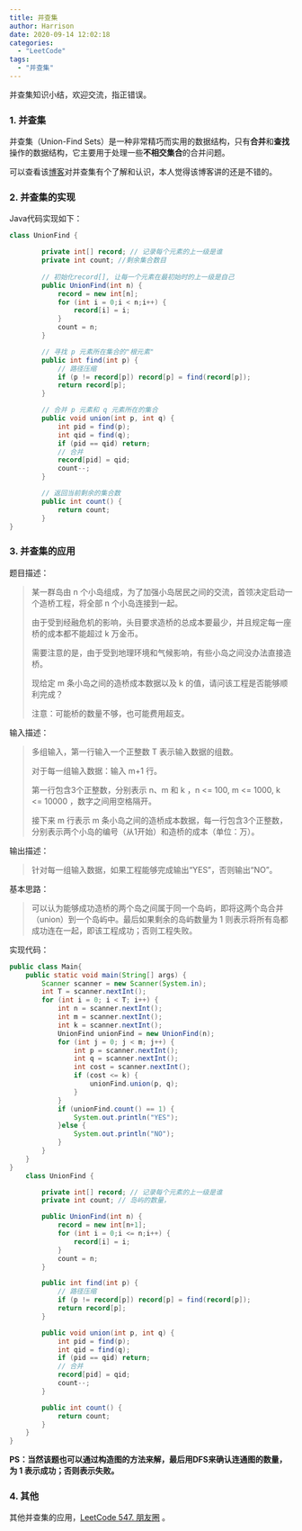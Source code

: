 ```yaml
---
title: 并查集
author: Harrison
date: 2020-09-14 12:02:18
categories:
  - "LeetCode"
tags:
  - "并查集"
---
```




并查集知识小结，欢迎交流，指正错误。

<!-- more -->



### 1. 并查集

并查集（Union-Find Sets）是一种非常精巧而实用的数据结构，只有**合并**和**查找**操作的数据结构，它主要用于处理一些**不相交集合**的合并问题。

可以查看该[博客](https://blog.csdn.net/qq_41593380/article/details/81146850)对并查集有个了解和认识，本人觉得该博客讲的还是不错的。



### 2. 并查集的实现

Java代码实现如下：

```java
class UnionFind {

        private int[] record; // 记录每个元素的上一级是谁
        private int count; //剩余集合数目
		
    	// 初始化record[], 让每一个元素在最初始时的上一级是自己
        public UnionFind(int n) {
            record = new int[n];
            for (int i = 0;i < n;i++) {
                record[i] = i;
            }
            count = n;
        }

    	// 寻找 p 元素所在集合的"根元素"
        public int find(int p) {
            // 路径压缩
            if (p != record[p]) record[p] = find(record[p]);
            return record[p];
        }

    	// 合并 p 元素和 q 元素所在的集合
        public void union(int p, int q) {
            int pid = find(p);
            int qid = find(q);
            if (pid == qid) return;
            // 合并
            record[pid] = qid;
            count--;
        }

    	// 返回当前剩余的集合数
        public int count() {
            return count;
        }
}
```



### 3. 并查集的应用

题目描述：

> 某一群岛由 n 个小岛组成，为了加强小岛居民之间的交流，首领决定启动一个造桥工程，将全部 n 个小岛连接到一起。
>
> 由于受到经融危机的影响，头目要求造桥的总成本要最少，并且规定每一座桥的成本都不能超过 k 万金币。
>
> 需要注意的是，由于受到地理环境和气候影响，有些小岛之间没办法直接造桥。
>
> 现给定 m 条小岛之间的造桥成本数据以及 k  的值，请问该工程是否能够顺利完成？
>
> 注意：可能桥的数量不够，也可能费用超支。

输入描述：

> 多组输入，第一行输入一个正整数 T 表示输入数据的组数。
>
> 对于每一组输入数据：输入 m+1 行。
>
> 第一行包含3个正整数，分别表示 n、m 和 k ，n <= 100, m <= 1000, k <= 10000 ，数字之间用空格隔开。
>
> 接下来 m 行表示 m 条小岛之间的造桥成本数据，每一行包含3个正整数，分别表示两个小岛的编号（从1开始）和造桥的成本（单位：万）。

输出描述：

> 针对每一组输入数据，如果工程能够完成输出“YES”，否则输出“NO”。



基本思路：

> 可以认为能够成功造桥的两个岛之间属于同一个岛屿，即将这两个岛合并（union）到一个岛屿中。最后如果剩余的岛屿数量为 1 则表示将所有岛都成功连在一起，即该工程成功；否则工程失败。

实现代码：

```java
public class Main{
    public static void main(String[] args) {
        Scanner scanner = new Scanner(System.in);
        int T = scanner.nextInt();
        for (int i = 0; i < T; i++) {
            int n = scanner.nextInt();
            int m = scanner.nextInt();
            int k = scanner.nextInt();
            UnionFind unionFind = new UnionFind(n);
            for (int j = 0; j < m; j++) {
                int p = scanner.nextInt();
                int q = scanner.nextInt();
                int cost = scanner.nextInt();
                if (cost <= k) {
                    unionFind.union(p, q);
                }
            }
            if (unionFind.count() == 1) {
                System.out.println("YES");
            }else {
                System.out.println("NO");
            }
        }
    }
}
    class UnionFind {

        private int[] record; // 记录每个元素的上一级是谁
        private int count; // 岛屿的数量，

        public UnionFind(int n) {
            record = new int[n+1];
            for (int i = 0;i <= n;i++) {
                record[i] = i;
            }
            count = n;
        }

        public int find(int p) {
            // 路径压缩
            if (p != record[p]) record[p] = find(record[p]);
            return record[p];
        }

        public void union(int p, int q) {
            int pid = find(p);
            int qid = find(q);
            if (pid == qid) return;
            // 合并
            record[pid] = qid;
            count--;
        }

        public int count() {
            return count;
        }
    }
}
```

**PS：当然该题也可以通过构造图的方法来解，最后用DFS来确认连通图的数量，为 1 表示成功；否则表示失败。**


### 4. 其他
其他并查集的应用，[LeetCode 547. 朋友圈](https://leetcode-cn.com/problems/friend-circles/) 。
